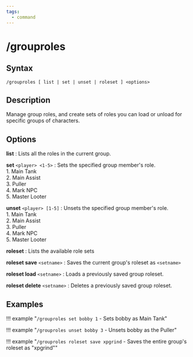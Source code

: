 ```yaml
---
tags:
  - command
---
```


# /grouproles

## Syntax

<!--cmd-syntax-start-->
```eqcommand
/grouproles [ list | set | unset | roleset ] <options>
```
<!--cmd-syntax-end-->

## Description

<!--cmd-desc-start-->
Manage group roles, and create sets of roles you can load or unload for specific groups of characters.
<!--cmd-desc-end-->

## Options

**list**
:   Lists all the roles in the current group.

**set** `<player> <1-5>`
:   Sets the specified group member's role.  
    1. Main Tank  
    2. Main Assist  
    3. Puller  
    4. Mark NPC  
    5. Master Looter

**unset** `<player> [1-5]`
:   Unsets the specified group member's role.  
    1. Main Tank  
    2. Main Assist  
    3. Puller  
    4. Mark NPC  
    5. Master Looter

**roleset**
:   Lists the available role sets

**roleset save** `<setname>`
:   Saves the current group's roleset as `<setname>`

**roleset load** `<setname>`
:   Loads a previously saved group roleset.

**roleset delete** `<setname>`
:   Deletes a previously saved group roleset.

## Examples

!!! example "`/grouproles set bobby 1` - Sets bobby as Main Tank"

!!! example "`/grouproles unset bobby 3` - Unsets bobby as the Puller"

!!! example "`/grouproles roleset save xpgrind` - Saves the entire group's roleset as "xpgrind""
